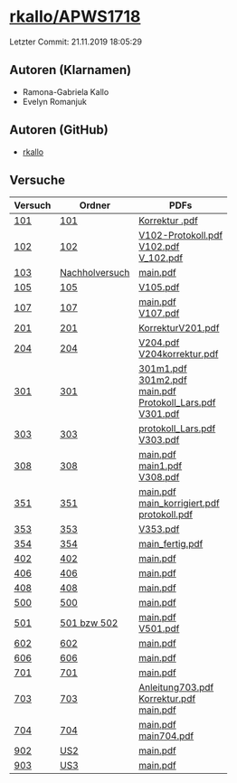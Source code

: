 # [rkallo/APWS1718](https://github.com/rkallo/APWS1718)

Letzter Commit: 21.11.2019 18:05:29

## Autoren (Klarnamen)
- Ramona-Gabriela Kallo
- Evelyn Romanjuk

## Autoren (GitHub)
- [rkallo](https://github.com/rkallo)

## Versuche

|        Versuch         |                                    Ordner                                     |                                                                                                                                                                                                                                                                                                                      PDFs                                                                                                                                                                                                                                                                                                                      |
|------------------------|-------------------------------------------------------------------------------|------------------------------------------------------------------------------------------------------------------------------------------------------------------------------------------------------------------------------------------------------------------------------------------------------------------------------------------------------------------------------------------------------------------------------------------------------------------------------------------------------------------------------------------------------------------------------------------------------------------------------------------------|
|[101](../../versuch/101)|[101](https://github.com/rkallo/APWS1718/tree/master/101)                      |[Korrektur .pdf](https://docs.google.com/viewer?url=https://raw.githubusercontent.com/rkallo/APWS1718/master/101/Korrektur%20.pdf)                                                                                                                                                                                                                                                                                                                                                                                                                                                                                                              |
|[102](../../versuch/102)|[102](https://github.com/rkallo/APWS1718/tree/master/102)                      |[V102-Protokoll.pdf](https://docs.google.com/viewer?url=https://raw.githubusercontent.com/rkallo/APWS1718/master/102/V102-Protokoll.pdf)<br/>[V102.pdf](https://docs.google.com/viewer?url=https://raw.githubusercontent.com/rkallo/APWS1718/master/102/V102.pdf)<br/>[V_102.pdf](https://docs.google.com/viewer?url=https://raw.githubusercontent.com/rkallo/APWS1718/master/102/V_102.pdf)                                                                                                                                                                                                                                                    |
|[103](../../versuch/103)|[Nachholversuch](https://github.com/rkallo/APWS1718/tree/master/Nachholversuch)|[main.pdf](https://docs.google.com/viewer?url=https://raw.githubusercontent.com/rkallo/APWS1718/master/Nachholversuch/main.pdf)                                                                                                                                                                                                                                                                                                                                                                                                                                                                                                                 |
|[105](../../versuch/105)|[105](https://github.com/rkallo/APWS1718/tree/master/105)                      |[V105.pdf](https://docs.google.com/viewer?url=https://raw.githubusercontent.com/rkallo/APWS1718/master/105/V105.pdf)                                                                                                                                                                                                                                                                                                                                                                                                                                                                                                                            |
|[107](../../versuch/107)|[107](https://github.com/rkallo/APWS1718/tree/master/107)                      |[main.pdf](https://docs.google.com/viewer?url=https://raw.githubusercontent.com/rkallo/APWS1718/master/107/main.pdf)<br/>[V107.pdf](https://docs.google.com/viewer?url=https://raw.githubusercontent.com/rkallo/APWS1718/master/107/V107.pdf)                                                                                                                                                                                                                                                                                                                                                                                                   |
|[201](../../versuch/201)|[201](https://github.com/rkallo/APWS1718/tree/master/201)                      |[KorrekturV201.pdf](https://docs.google.com/viewer?url=https://raw.githubusercontent.com/rkallo/APWS1718/master/201/KorrekturV201.pdf)                                                                                                                                                                                                                                                                                                                                                                                                                                                                                                          |
|[204](../../versuch/204)|[204](https://github.com/rkallo/APWS1718/tree/master/204)                      |[V204.pdf](https://docs.google.com/viewer?url=https://raw.githubusercontent.com/rkallo/APWS1718/master/204/V204.pdf)<br/>[V204korrektur.pdf](https://docs.google.com/viewer?url=https://raw.githubusercontent.com/rkallo/APWS1718/master/204/V204korrektur.pdf)                                                                                                                                                                                                                                                                                                                                                                                 |
|[301](../../versuch/301)|[301](https://github.com/rkallo/APWS1718/tree/master/301)                      |[301m1.pdf](https://docs.google.com/viewer?url=https://raw.githubusercontent.com/rkallo/APWS1718/master/301/301m1.pdf)<br/>[301m2.pdf](https://docs.google.com/viewer?url=https://raw.githubusercontent.com/rkallo/APWS1718/master/301/301m2.pdf)<br/>[main.pdf](https://docs.google.com/viewer?url=https://raw.githubusercontent.com/rkallo/APWS1718/master/301/main.pdf)<br/>[Protokoll_Lars.pdf](https://docs.google.com/viewer?url=https://raw.githubusercontent.com/rkallo/APWS1718/master/301/Protokoll_Lars.pdf)<br/>[V301.pdf](https://docs.google.com/viewer?url=https://raw.githubusercontent.com/rkallo/APWS1718/master/301/V301.pdf)|
|[303](../../versuch/303)|[303](https://github.com/rkallo/APWS1718/tree/master/303)                      |[protokoll_Lars.pdf](https://docs.google.com/viewer?url=https://raw.githubusercontent.com/rkallo/APWS1718/master/303/protokoll_Lars.pdf)<br/>[V303.pdf](https://docs.google.com/viewer?url=https://raw.githubusercontent.com/rkallo/APWS1718/master/303/V303.pdf)                                                                                                                                                                                                                                                                                                                                                                               |
|[308](../../versuch/308)|[308](https://github.com/rkallo/APWS1718/tree/master/308)                      |[main.pdf](https://docs.google.com/viewer?url=https://raw.githubusercontent.com/rkallo/APWS1718/master/308/main.pdf)<br/>[main1.pdf](https://docs.google.com/viewer?url=https://raw.githubusercontent.com/rkallo/APWS1718/master/308/main1.pdf)<br/>[V308.pdf](https://docs.google.com/viewer?url=https://raw.githubusercontent.com/rkallo/APWS1718/master/308/V308.pdf)                                                                                                                                                                                                                                                                        |
|[351](../../versuch/351)|[351](https://github.com/rkallo/APWS1718/tree/master/351)                      |[main.pdf](https://docs.google.com/viewer?url=https://raw.githubusercontent.com/rkallo/APWS1718/master/351/main.pdf)<br/>[main_korrigiert.pdf](https://docs.google.com/viewer?url=https://raw.githubusercontent.com/rkallo/APWS1718/master/351/main_korrigiert.pdf)<br/>[protokoll.pdf](https://docs.google.com/viewer?url=https://raw.githubusercontent.com/rkallo/APWS1718/master/351/protokoll.pdf)                                                                                                                                                                                                                                          |
|[353](../../versuch/353)|[353](https://github.com/rkallo/APWS1718/tree/master/353)                      |[V353.pdf](https://docs.google.com/viewer?url=https://raw.githubusercontent.com/rkallo/APWS1718/master/353/V353.pdf)                                                                                                                                                                                                                                                                                                                                                                                                                                                                                                                            |
|[354](../../versuch/354)|[354](https://github.com/rkallo/APWS1718/tree/master/354)                      |[main_fertig.pdf](https://docs.google.com/viewer?url=https://raw.githubusercontent.com/rkallo/APWS1718/master/354/main_fertig.pdf)                                                                                                                                                                                                                                                                                                                                                                                                                                                                                                              |
|[402](../../versuch/402)|[402](https://github.com/rkallo/APWS1718/tree/master/402)                      |[main.pdf](https://docs.google.com/viewer?url=https://raw.githubusercontent.com/rkallo/APWS1718/master/402/main.pdf)                                                                                                                                                                                                                                                                                                                                                                                                                                                                                                                            |
|[406](../../versuch/406)|[406](https://github.com/rkallo/APWS1718/tree/master/406)                      |[main.pdf](https://docs.google.com/viewer?url=https://raw.githubusercontent.com/rkallo/APWS1718/master/406/main.pdf)                                                                                                                                                                                                                                                                                                                                                                                                                                                                                                                            |
|[408](../../versuch/408)|[408](https://github.com/rkallo/APWS1718/tree/master/408)                      |[main.pdf](https://docs.google.com/viewer?url=https://raw.githubusercontent.com/rkallo/APWS1718/master/408/main.pdf)                                                                                                                                                                                                                                                                                                                                                                                                                                                                                                                            |
|[500](../../versuch/500)|[500](https://github.com/rkallo/APWS1718/tree/master/500)                      |[main.pdf](https://docs.google.com/viewer?url=https://raw.githubusercontent.com/rkallo/APWS1718/master/500/main.pdf)                                                                                                                                                                                                                                                                                                                                                                                                                                                                                                                            |
|[501](../../versuch/501)|[501 bzw 502](https://github.com/rkallo/APWS1718/tree/master/501%20bzw%20502)  |[main.pdf](https://docs.google.com/viewer?url=https://raw.githubusercontent.com/rkallo/APWS1718/master/501%20bzw%20502/main.pdf)<br/>[V501.pdf](https://docs.google.com/viewer?url=https://raw.githubusercontent.com/rkallo/APWS1718/master/501%20bzw%20502/V501.pdf)                                                                                                                                                                                                                                                                                                                                                                           |
|[602](../../versuch/602)|[602](https://github.com/rkallo/APWS1718/tree/master/602)                      |[main.pdf](https://docs.google.com/viewer?url=https://raw.githubusercontent.com/rkallo/APWS1718/master/602/main.pdf)                                                                                                                                                                                                                                                                                                                                                                                                                                                                                                                            |
|[606](../../versuch/606)|[606](https://github.com/rkallo/APWS1718/tree/master/606)                      |[main.pdf](https://docs.google.com/viewer?url=https://raw.githubusercontent.com/rkallo/APWS1718/master/606/main.pdf)                                                                                                                                                                                                                                                                                                                                                                                                                                                                                                                            |
|[701](../../versuch/701)|[701](https://github.com/rkallo/APWS1718/tree/master/701)                      |[main.pdf](https://docs.google.com/viewer?url=https://raw.githubusercontent.com/rkallo/APWS1718/master/701/main.pdf)                                                                                                                                                                                                                                                                                                                                                                                                                                                                                                                            |
|[703](../../versuch/703)|[703](https://github.com/rkallo/APWS1718/tree/master/703)                      |[Anleitung703.pdf](https://docs.google.com/viewer?url=https://raw.githubusercontent.com/rkallo/APWS1718/master/703/Anleitung703.pdf)<br/>[Korrektur.pdf](https://docs.google.com/viewer?url=https://raw.githubusercontent.com/rkallo/APWS1718/master/703/Korrektur.pdf)<br/>[main.pdf](https://docs.google.com/viewer?url=https://raw.githubusercontent.com/rkallo/APWS1718/master/703/main.pdf)                                                                                                                                                                                                                                                |
|[704](../../versuch/704)|[704](https://github.com/rkallo/APWS1718/tree/master/704)                      |[main.pdf](https://docs.google.com/viewer?url=https://raw.githubusercontent.com/rkallo/APWS1718/master/704/main.pdf)<br/>[main704.pdf](https://docs.google.com/viewer?url=https://raw.githubusercontent.com/rkallo/APWS1718/master/704/main704.pdf)                                                                                                                                                                                                                                                                                                                                                                                             |
|[902](../../versuch/902)|[US2](https://github.com/rkallo/APWS1718/tree/master/US2)                      |[main.pdf](https://docs.google.com/viewer?url=https://raw.githubusercontent.com/rkallo/APWS1718/master/US2/main.pdf)                                                                                                                                                                                                                                                                                                                                                                                                                                                                                                                            |
|[903](../../versuch/903)|[US3](https://github.com/rkallo/APWS1718/tree/master/US3)                      |[main.pdf](https://docs.google.com/viewer?url=https://raw.githubusercontent.com/rkallo/APWS1718/master/US3/main.pdf)                                                                                                                                                                                                                                                                                                                                                                                                                                                                                                                            |
